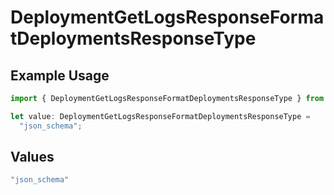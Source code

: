 # DeploymentGetLogsResponseFormatDeploymentsResponseType

## Example Usage

```typescript
import { DeploymentGetLogsResponseFormatDeploymentsResponseType } from "@orq-ai/node/models/operations";

let value: DeploymentGetLogsResponseFormatDeploymentsResponseType =
  "json_schema";
```

## Values

```typescript
"json_schema"
```